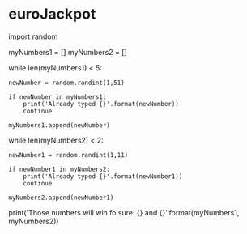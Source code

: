 # euroJackpot

import random

myNumbers1 = []
myNumbers2 = []

while len(myNumbers1) < 5:
    
    newNumber = random.randint(1,51)
    
    if newNumber in myNumbers1:
        print('Already typed {}'.format(newNumber))
        continue
    
    myNumbers1.append(newNumber)
    
while len(myNumbers2) < 2:
    
    newNumber1 = random.randint(1,11)
    
    if newNumber1 in myNumbers2:
        print('Already typed {}'.format(newNumber1))
        continue
    
    myNumbers2.append(newNumber1)
    
print('Those numbers will win fo sure: {} and {}'.format(myNumbers1, myNumbers2))
